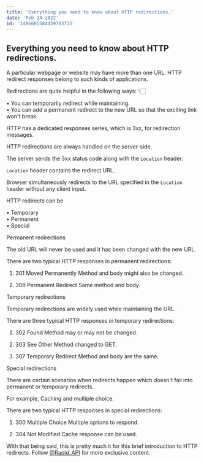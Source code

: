 ```yaml
---
title: 'Everything you need to know about HTTP redirections.'
date: 'Feb 24 2022'
id: '1496605584459763715'
---
```


## Everything you need to know about HTTP redirections.

<Tweet>

A particular webpage or website may have more than one URL. HTTP redirect responses belong to such kinds of applications.

</Tweet>
  
<Tweet>

Redirections are quite helpful in the following ways: 👇🏻

• You can temporarily redirect while maintaining.  
• You can add a permanent redirect to the new URL so that the exciting link won't break.

</Tweet>

<Tweet>

HTTP has a dedicated responses series, which is 3xx, for redirection messages.

HTTP redirections are always handled on the server-side.

The server sends the 3xx status code along with the `Location` header.

</Tweet>

<Tweet>

`Location` header contains the redirect URL.

Browser simultaneously redirects to the URL specified in the `Location` header without any client input.

</Tweet>

<Tweet>

HTTP redirects can be

• Temporary  
• Permanent  
• Special

</Tweet>

<Tweet>

Permanent redirections

The old URL will never be used and it has been changed with the new URL.

</Tweet>

<Tweet>

There are two typical HTTP responses in permanent redirections:

1. 301 Moved Permanently
   Method and body might also be changed.

2. 308 Permanent Redirect
   Same method and body.

</Tweet>

<Tweet>

Temporary redirections

Temporary redirections are widely used while maintaining the URL.

</Tweet>

<Tweet>

There are three typical HTTP responses in temporary redirections:

1. 302 Found
   Method may or may not be changed.

2. 303 See Other
   Method changed to GET.

3. 307 Temporary Redirect
   Method and body are the same.

</Tweet>

<Tweet>

Special redirections

There are certain scenarios when redirects happen which doesn't fall into permanent or temporary redirects.

For example, Caching and multiple choice.

</Tweet>

<Tweet>

There are two typical HTTP responses in special redirections:

1. 300 Multiple Choice
   Multiple options to respond.

2. 304 Not Modified
   Cache response can be used.

</Tweet>
  
<Tweet>

With that being said, this is pretty much it for this brief introduction to HTTP redirects. Follow [@Rapid_API](https://RapidAPI.com/hub) for more exclusive content.

</Tweet>
